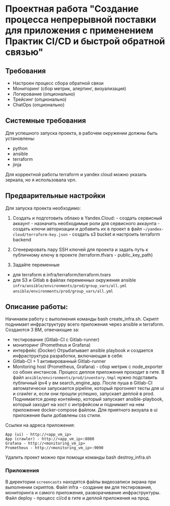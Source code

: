 # Проектная работа "Создание процесса непрерывной поставки для приложения с применением Практик CI/CD и быстрой обратной связью"
## Требования
- Настроен процесс сбора обратной связи
- Мониторинг (сбор метрик, алертинг, визуализация)
- Логирование (опционально)
- Трейсинг (опционально)
- ChatOps (опционально)
## Системные требования
Для успешного запуска проекта, в рабочем окружении должны быть установлены:
- python
- ansible
- terraform
- jinja

Для корректной работы terraform и yandex cloud можно указать зеркала, но я использовала vpn.

## Предварительные настройки
 Для запуска проекта необходимо:
  1. Cоздать и подготовить облако в Yandex.Cloud:
    - создать сервисный аккаунт
    - назначить необходимые роли для сервисного аккаунта
    - создать ключи авторизации и добавить их в проект в файл ``` ~/yandex-cloud/terraform-key.json ```
    - создать s3 bucket и настроить terraform backend

  2. Сгенерировать пару SSH ключей для проекта и задать путь к публичному ключу в проекте
    (terraform.tfvars - public_key_path)

  3. Задайте переменные
  - для terraform в infra/terraform/terraform.tvars
  - для S3 и Gitlab в файлах переменных окружения ansible
    ```infra/ansible/environments/prod/group_vars/all.yml```
    ```ansible/environments/prod/group_vars/all.yml```

## Описание работы:
Начинаем работу с выполнения команды bash create_infra.sh. Скрипт поднимает инфраструктуру всего приложения через ansible и terraform. Создаются 3 ВМ, отвечающие за:
 - тестирование (Gitlab-CI c Gitlab-runner)
 - мониторинг (Prometheus и Grafana)
 - интерфейс (Docker)
Отрыбатывает ansible playbook и создается инфраструктура разработки, включающая в себя:
  - Gitlab-CI + 1 активированный Gitlab-runner
  - Monitoring host (Prometheus, Grafana) - сбор метрик с node_exporter со обоих инстансов.
Процесс деплоя приложения проходит в гите. В файл ```ansible/environments/prod/inventory.tmpl``` нужно подставить публичный ipv4 у вм search_engine_app. После пуша в Gitlab-CI автоматически запускается pipeline, который прогоняет тесты для ui и crawler и, если они прошли успешно, запускает деплой в prod. Поднимается докер контейнер, который запускает ansible-playbook, который заходит на хост с интрфейсом и поднимает на нем приложение docker-compose файлом.
Для приятного визуала в ui приложения были добавлены css стили.

Ссылки на адреса приложения:
 ```
 App (ui) - http://<app_vm_ip>
 App (crawler) - http://<app_vm_ip>:8080
 Grafana - http://<monitoring_vm_ip>
 Prometheus - http://<monitoring_vm_ip>:9090
 ```

Удалить проект можно при помощи команды bash destroy_infra.sh

### Приложения
В директории ``` screencasts ``` находятся файлы видеозаписи экрана при выполнении скриптов. Файл infra - создание вм для тестирования, мониторинга и самого приложения, разворачивание инфраструктуры. Файл deploy - процесс ci/cd в гите и деплой приложения на прод.
